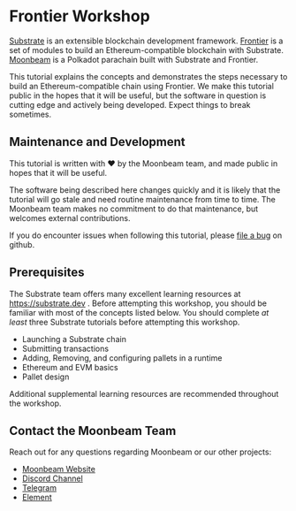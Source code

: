 # Frontier Workshop

[Substrate](https://substrate.dev) is an extensible blockchain development framework. [Frontier](https://github.com/paritytech/frontier) is a set of modules to build an Ethereum-compatible blockchain with Substrate. [Moonbeam](https://moonbeam.network) is a Polkadot parachain built with Substrate and Frontier.

This tutorial explains the concepts and demonstrates the steps necessary to build an Ethereum-compatible chain using Frontier. We make this tutorial public in the hopes that it will be useful, but the software in question is cutting edge and actively being developed. Expect things to break sometimes.

## Maintenance and Development

This tutorial is written with ❤ by the Moonbeam team, and made public in hopes that it will be useful.

The software being described here changes quickly and it is likely that the tutorial will go stale and need routine maintenance from time to time. The Moonbeam team makes no commitment to do that maintenance, but welcomes external contributions.

If you do encounter issues when following this tutorial, please [file a bug](https://github.com/JoshOrndorff/frontier-workshop/issues/new) on github.

## Prerequisites

The Substrate team offers many excellent learning resources at https://substrate.dev . Before attempting this workshop, you should be familiar with most of the concepts listed below. You should complete _at least_ three Substrate tutorials before attempting this workshop.

* Launching a Substrate chain
* Submitting transactions
* Adding, Removing, and configuring pallets in a runtime
* Ethereum and EVM basics
* Pallet design

Additional supplemental learning resources are recommended throughout the workshop.

## Contact the Moonbeam Team

Reach out for any questions regarding Moonbeam or our other projects:

- [Moonbeam Website](https://moonbeam.network/)
- [Discord Channel](https://discord.gg/nWbtA9x)
- [Telegram](https://t.me/Moonbeam_Official)
- [Element](https://app.element.io/#/room/#moonbeam:matrix.org)
